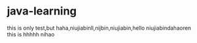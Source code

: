 # java-learning

this is only test,but haha,niujiabinll,nijbin,niujiabin,hello
niujiabindahaoren
this is hhhhh
nihao
